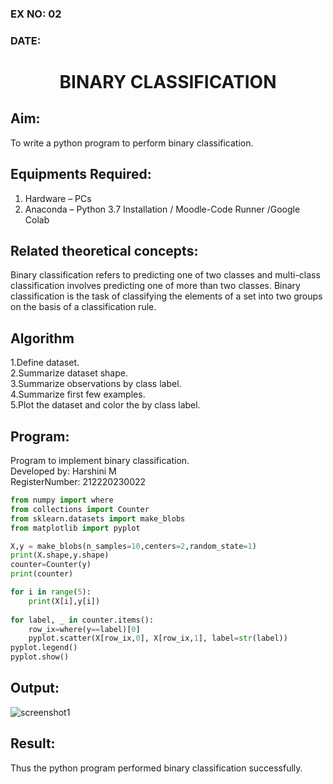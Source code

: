 ### EX NO: 02
### DATE:
# <p align="center">BINARY CLASSIFICATION</p> 
## Aim:
To write a python program to perform binary classification.

## Equipments Required:
1. Hardware – PCs
2. Anaconda – Python 3.7 Installation / Moodle-Code Runner /Google Colab

## Related theoretical concepts:
Binary classification refers to predicting one of two classes and multi-class classification involves predicting one of more than two classes. Binary classification is the task of classifying the elements of a set into two groups on the basis of a classification rule.

## Algorithm
1.Define dataset.<br>
2.Summarize dataset shape.<br>
3.Summarize observations by class label.<br>
4.Summarize first few examples.<br>
5.Plot the dataset and color the by class label.

## Program:
Program to implement binary classification.<br>
Developed by: Harshini M<br>
RegisterNumber: 212220230022

```python
from numpy import where
from collections import Counter
from sklearn.datasets import make_blobs
from matplotlib import pyplot

X,y = make_blobs(n_samples=10,centers=2,random_state=1)
print(X.shape,y.shape)
counter=Counter(y)
print(counter)

for i in range(5):
    print(X[i],y[i])
    
for label, _ in counter.items():
    row_ix=where(y==label)[0]
    pyplot.scatter(X[row_ix,0], X[row_ix,1], label=str(label))
pyplot.legend()
pyplot.show()

```

## Output:
![screenshot1](https://user-images.githubusercontent.com/75235554/163706496-0a5e4b92-9e2c-444d-ae74-81a4543a118c.jpg)

## Result:
Thus the python program performed binary classification successfully.
